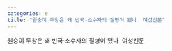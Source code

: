 ```yaml
---
categories: e
title: "원숭이 두창은 왜 빈국·소수자의 질병이 됐나  여성신문"
---
```

원숭이 두창은 왜 빈국·소수자의 질병이 됐나&nbsp;&nbsp;여성신문